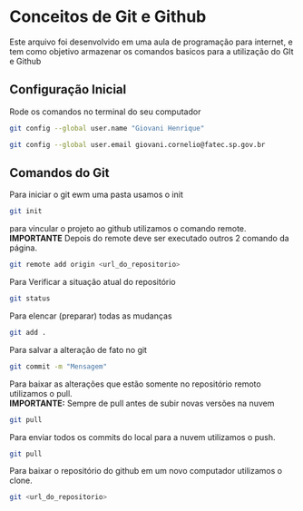 # Conceitos de Git e Github 
Este arquivo foi desenvolvido em uma aula de programação para internet, e tem como objetivo armazenar os comandos basicos para a utilização do GIt e Github

## Configuração Inicial
Rode os comandos no terminal do seu computador
```bash
git config --global user.name "Giovani Henrique"

git config --global user.email giovani.cornelio@fatec.sp.gov.br
```

## Comandos do Git
Para iniciar o git ewm uma pasta usamos o init
```bash
git init
```
para vincular o projeto ao github utilizamos o comando remote.<br> 
**IMPORTANTE** Depois do remote deve ser executado outros 2 comando da página.
```bash
git remote add origin <url_do_repositorio>
```

Para Verificar a situação atual do repositório
```bash
git status
```

Para elencar (preparar) todas as mudanças
```bash
git add .
```

Para salvar a alteração de fato no git
```bash
git commit -m "Mensagem"
```

Para baixar as alterações que estão somente no repositório remoto utilizamos o pull. <br>
**IMPORTANTE:** Sempre de pull antes de subir novas versões na nuvem
```bash
git pull
```

Para enviar todos os commits do local para a nuvem utilizamos o push.
```bash
git pull
```

Para baixar o repositório do github em um novo computador utilizamos o clone.
```bash
git <url_do_repositorio>
```
